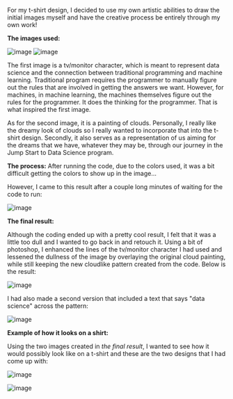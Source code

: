 For my t-shirt design, I decided to use my own artistic abilities to draw the initial images myself and have the creative process be entirely through my own work! 

**The images used:**

![image](https://user-images.githubusercontent.com/67992204/87994260-7e4e2600-caba-11ea-9adb-05a6a701cf68.png)
![image](https://user-images.githubusercontent.com/67992204/87994283-8908bb00-caba-11ea-822f-fd6fddfbbf93.png)

The first image is a tv/monitor character, which is meant to represent data science and the connection between traditional programming and machine learning. Traditional program requires the programmer to manually figure out the rules that are involved in getting the answers we want. However, for machines, in machine learning, the machines themselves figure out the rules for the programmer. It does the thinking for the programmer. That is what inspired the first image.

As for the second image, it is a painting of clouds. Personally, I really like the dreamy look of clouds so I really wanted to incorporate that into the t-shirt design. Secondly, it also serves as a representation of us aiming for the dreams that we have, whatever they may be, through our journey in the Jump Start to Data Science program.

**The process:**
After running the code, due to the colors used, it was a bit difficult getting the colors to show up in the image...

However, I came to this result after a couple long minutes of waiting for the code to run:

![image](https://user-images.githubusercontent.com/67992204/87994206-64acde80-caba-11ea-8fb1-75941fd8ba79.png)

**The final result:**

Although the coding ended up with a pretty cool result, I felt that it was a little too dull and I wanted to go back in and retouch it. Using a bit of photoshop, I enhanced the lines of the tv/monitor character I had used and lessened the dullness of the image by overlaying the original cloud painting, while still keeping the new cloudlike pattern created from the code. Below is the result:

![image](https://user-images.githubusercontent.com/67992204/87995454-8bb8df80-cabd-11ea-8520-dbbeb843146e.png)

I had also made a second version that included a text that says "data science" across the pattern:

![image](https://user-images.githubusercontent.com/67992204/87997011-e9e7c180-cac1-11ea-8c5c-eacff4a0fee2.png)

**Example of how it looks on a shirt:**

Using the two images created in *the final result*, I wanted to see how it would possibly look like on a t-shirt and these are the two designs that I had come up with:

![image](https://user-images.githubusercontent.com/67992204/87997036-f8ce7400-cac1-11ea-96f5-e4107a13c781.png)

![image](https://user-images.githubusercontent.com/67992204/87997044-008e1880-cac2-11ea-8d9a-dbfc2b45bbbc.png)
